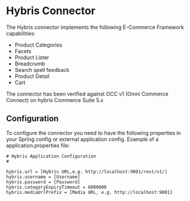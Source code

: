 Hybris Connector
=================

The Hybris connector implements the following E-Commerce Framework capabilities:

* Product Categories
* Facets
* Product Lister
* Breadcrumb
* Search spell feedback
* Product Detail
* Cart

The connector has been verified against OCC v1 (Omni Commerce Connect) on hybris Commerce Suite 5.x

Configuration
---------------

To configure the connector you need to have the following properties in your Spring config or external application config.
Example of a application.properties file:

```
# Hybris Application Configuration
#

hybris.url = [Hybris URL,e.g. http://localhost:9001/rest/v1/]
hybris.username = [Username]
hybris.password = [Password]
hybris.categoryExpiryTimeout = 6000000
hybris.mediaUrlPrefix = [Media URL, e.g. http://localhost:9001]
```